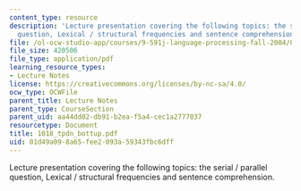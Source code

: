 ```yaml
---
content_type: resource
description: 'Lecture presentation covering the following topics: the serial / parallel
  question, Lexical / structural frequencies and sentence comprehension.'
file: /ol-ocw-studio-app/courses/9-591j-language-processing-fall-2004/01d49a098a65fee2093a59343fbc6dff_1018_tpdn_bottup.pdf
file_size: 420506
file_type: application/pdf
learning_resource_types:
- Lecture Notes
license: https://creativecommons.org/licenses/by-nc-sa/4.0/
ocw_type: OCWFile
parent_title: Lecture Notes
parent_type: CourseSection
parent_uid: aa44dd02-db91-b2ea-f5a4-cec1a2777037
resourcetype: Document
title: 1018_tpdn_bottup.pdf
uid: 01d49a09-8a65-fee2-093a-59343fbc6dff
---
```

Lecture presentation covering the following topics: the serial / parallel question, Lexical / structural frequencies and sentence comprehension.